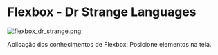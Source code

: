 # Flexbox - Dr Strange Languages

![flexbox_dr_strange.png](https://repository-images.githubusercontent.com/370887923/7468e72a-f58c-4019-9152-8128d82515d0)

Aplicação dos conhecimentos de Flexbox: Posicione elementos na tela.

